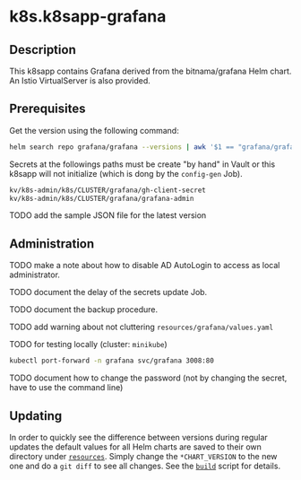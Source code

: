 # k8s.k8sapp-grafana

## Description

This k8sapp contains Grafana derived from the bitnama/grafana Helm chart. An Istio VirtualServer is also provided.

## Prerequisites

Get the version using the following command:

```sh
helm search repo grafana/grafana --versions | awk '$1 == "grafana/grafana"'
```

Secrets at the followings paths must be create "by hand" in Vault or this k8sapp will not initialize (which is dong by the `config-gen` Job).

```bash
kv/k8s-admin/k8s/CLUSTER/grafana/gh-client-secret
kv/k8s-admin/k8s/CLUSTER/grafana/grafana-admin
```

TODO add the sample JSON file for the latest version

## Administration

TODO make a note about how to disable AD AutoLogin to access as local administrator.

TODO document the delay of the secrets update Job.

TODO document the backup procedure.

TODO add warning about not cluttering `resources/grafana/values.yaml`

TODO for testing locally (cluster: `minikube`)

```sh
kubectl port-forward -n grafana svc/grafana 3008:80
```

TODO document how to change the password (not by changing the secret, have to use the command line)

## Updating

In order to quickly see the difference between versions during regular updates the default values for all Helm charts are saved to their own directory under [`resources`](resources). Simply change the `*CHART_VERSION` to the new one and do a `git diff` to see all changes. See the [`build`](build) script for details.
